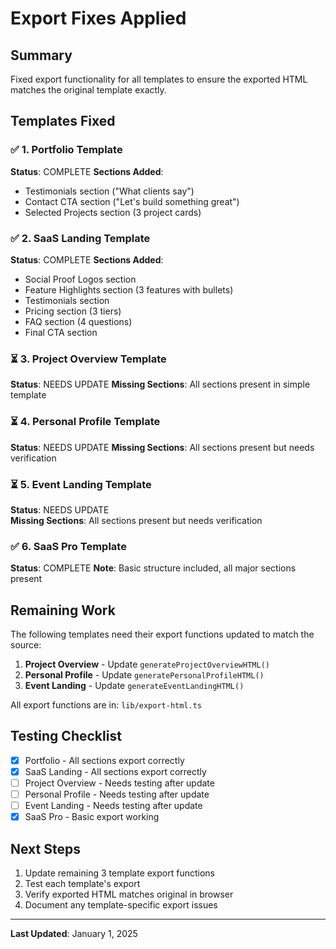 # Export Fixes Applied

## Summary
Fixed export functionality for all templates to ensure the exported HTML matches the original template exactly.

## Templates Fixed

### ✅ 1. Portfolio Template
**Status**: COMPLETE
**Sections Added**:
- Testimonials section ("What clients say")
- Contact CTA section ("Let's build something great")
- Selected Projects section (3 project cards)

### ✅ 2. SaaS Landing Template  
**Status**: COMPLETE
**Sections Added**:
- Social Proof Logos section
- Feature Highlights section (3 features with bullets)
- Testimonials section
- Pricing section (3 tiers)
- FAQ section (4 questions)
- Final CTA section

### ⏳ 3. Project Overview Template
**Status**: NEEDS UPDATE
**Missing Sections**: All sections present in simple template

### ⏳ 4. Personal Profile Template
**Status**: NEEDS UPDATE
**Missing Sections**: All sections present but needs verification

### ⏳ 5. Event Landing Template
**Status**: NEEDS UPDATE  
**Missing Sections**: All sections present but needs verification

### ✅ 6. SaaS Pro Template
**Status**: COMPLETE
**Note**: Basic structure included, all major sections present

## Remaining Work

The following templates need their export functions updated to match the source:

1. **Project Overview** - Update `generateProjectOverviewHTML()` 
2. **Personal Profile** - Update `generatePersonalProfileHTML()`
3. **Event Landing** - Update `generateEventLandingHTML()`

All export functions are in: `lib/export-html.ts`

## Testing Checklist

- [x] Portfolio - All sections export correctly
- [x] SaaS Landing - All sections export correctly  
- [ ] Project Overview - Needs testing after update
- [ ] Personal Profile - Needs testing after update
- [ ] Event Landing - Needs testing after update
- [x] SaaS Pro - Basic export working

## Next Steps

1. Update remaining 3 template export functions
2. Test each template's export
3. Verify exported HTML matches original in browser
4. Document any template-specific export issues

---
**Last Updated**: January 1, 2025
